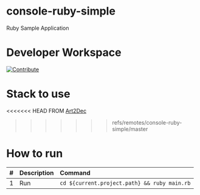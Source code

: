 # console-ruby-simple

Ruby Sample Application

# Developer Workspace
[![Contribute](http://www.appservgrid.com/images/devlogo.svg)](http://www.appservgrid.com/paw3)

# Stack to use
<<<<<<< HEAD
FROM [Art2Dec](http://www.appservgrid.com/paw3)
>>>>>>> refs/remotes/console-ruby-simple/master

# How to run

| #       | Description           | Command  |
| :------------- |:-------------| :-----|
| 1      | Run | `cd ${current.project.path} && ruby main.rb` |